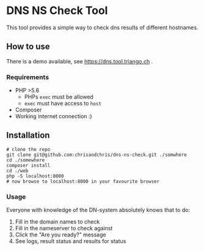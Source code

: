 # DNS NS Check Tool

This tool provides a simple way to check dns results of different hostnames.

## How to use

There is a demo available, see https://dns.tool.triango.ch .

### Requirements

- PHP >5.6
    - PHPs `exec` must be allowed
    - `exec` must have access to `host`
- Composer
- Working internet connection :)

## Installation

```
# clone the repo
git clone git@github.com:chrisandchris/dns-ns-check.git ./somwhere
cd ./somewhere
composer install
cd ./web
php -S localhost:8000
# now browse to localhost:8000 in your favourite browser
```

### Usage

Everyone with knowledge of the DN-system absolutely knows that to do:

1. Fill in the domain names to check
2. Fill in the nameserver to check against
3. Click the "Are you ready?" message
4. See logs, result status and results for status
